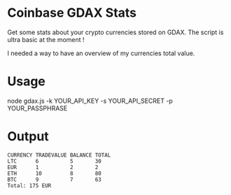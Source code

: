 # Coinbase GDAX Stats
Get some stats about your crypto currencies stored on GDAX.
The script is ultra basic at the moment !

I needed a way to have an overview of my currencies total value.

# Usage
node gdax.js -k YOUR_API_KEY -s YOUR_API_SECRET -p YOUR_PASSPHRASE

# Output 

```
CURRENCY TRADEVALUE BALANCE TOTAL
LTC      6          5       30
EUR      1          2       2
ETH      10         8       80
BTC      9          7       63
Total: 175 EUR
```
